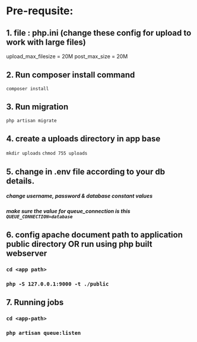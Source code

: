 # Pre-requsite: 
## 1. file : php.ini (change these config for upload to work with large files)
upload_max_filesize = 20M
post_max_size = 20M

## 2. Run composer install command
```composer install```

## 3. Run migration
```php artisan migrate```

## 4. create a uploads directory in app base 
```mkdir uploads```
```chmod 755 uploads```

## 5. change in .env file according to your db details.
##### change username, password & database constant values
##### make sure the value for queue_connection is this ```QUEUE_CONNECTION=database```

## 6. config apache document path to application public directory OR run using php built webserver
### ```cd <app path>```
### ```php -S 127.0.0.1:9000 -t ./public```

## 7. Running jobs
### ```cd <app-path>```
### ```php artisan queue:listen```
